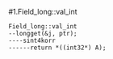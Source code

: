 #1.Field_long::val_int

```
Field_long::val_int
--longget(&j, ptr);
----sint4korr
------return *((int32*) A);
```